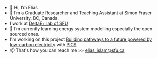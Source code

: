 - 👋 Hi, I’m Elias
- 👀 I’m a Graduate Researcher and Teaching Assistant at Simon Fraser University, BC, Canada.
- I work at [DeltaE+ lab of SFU](https://www.sfu.ca/see/research/delta-e.html)
- 🌱 I’m currently learning energy system modelling especially the open sourced ones.
- I'm working on this project [Building pathways to a future powered by low-carbon electricity](https://pics.uvic.ca/projects/building-pathways-future-powered-low-carbon-electricity) with [PICS](https://pics.uvic.ca/about)
- 📫 That's how you can reach me >> elias_islam@sfu.ca

<!---
eliasinul/eliasinul is a ✨ special ✨ repository because its `README.md` (this file) appears on your GitHub profile.
You can click the Preview link to take a look at your changes.
--->
